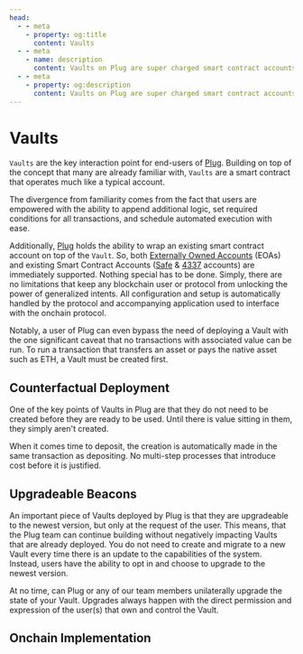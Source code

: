```yaml
---
head:
  - - meta
    - property: og:title
      content: Vaults
  - - meta
    - name: description
      content: Vaults on Plug are super charged smart contract accounts that power blockchain transactions with conditional execution.
  - - meta
    - property: og:description
      content: Vaults on Plug are super charged smart contract accounts that power blockchain transactions with conditional execution.
---
```


# Vaults

`Vaults` are the key interaction point for end-users of [Plug](/). Building on top of the concept that many are already familiar with, `Vaults` are a smart contract that operates much like a typical account.

The divergence from familiarity comes from the fact that users are empowered with the ability to append additional logic, set required conditions for all transactions, and schedule automated execution with ease.

Additionally, [Plug](/) holds the ability to wrap an existing smart contract account on top of the `Vault`. So, both [Externally Owned Accounts](https://ethereum.org/en/developers/docs/accounts) (EOAs) and existing Smart Contract Accounts ([Safe](https://safe.global/) & [4337](https://eips.ethereum.org/EIPS/eip-4337) accounts) are immediately supported. Nothing special has to be done. Simply, there are no limitations that keep any blockchain user or protocol from unlocking the power of generalized intents. All configuration and setup is automatically handled by the protocol and accompanying application used to interface with the onchain protocol.

Notably, a user of Plug can even bypass the need of deploying a Vault with the one significant caveat that no transactions with associated value can be run. To run a transaction that transfers an asset or pays the native asset such as ETH, a Vault must be created first.

## Counterfactual Deployment

One of the key points of Vaults in Plug are that they do not need to be created before they are ready to be used. Until there is value sitting in them, they simply aren't created.

When it comes time to deposit, the creation is automatically made in the same transaction as depositing. No multi-step processes that introduce cost before it is justified.

## Upgradeable Beacons

An important piece of Vaults deployed by Plug is that they are upgradeable to the newest version, but only at the request of the user. This means, that the Plug team can continue building without negatively impacting Vaults that are already deployed. You do not need to create and migrate to a new Vault every time there is an update to the capabilities of the system. Instead, users have the ability to opt in and choose to upgrade to the newest version.

At no time, can Plug or any of our team members unilaterally upgrade the state of your Vault. Upgrades always happen with the direct permission and expression of the user(s) that own and control the Vault.

## Onchain Implementation
